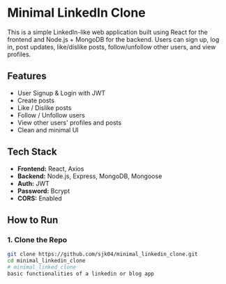 # Minimal LinkedIn Clone

This is a simple LinkedIn-like web application built using React for the frontend and Node.js + MongoDB for the backend. Users can sign up, log in, post updates, like/dislike posts, follow/unfollow other users, and view profiles.

## Features

- User Signup & Login with JWT
- Create posts
- Like / Dislike posts
- Follow / Unfollow users
- View other users' profiles and posts
- Clean and minimal UI

## Tech Stack

- **Frontend:** React, Axios
- **Backend:** Node.js, Express, MongoDB, Mongoose
- **Auth:** JWT
- **Password:** Bcrypt
- **CORS:** Enabled

## How to Run

### 1. Clone the Repo

```bash
git clone https://github.com/sjk04/minimal_linkedin_clone.git
cd minimal_linkedin_clone
# minimal_linked_clone
basic functionalities of a linkedin or blog app
